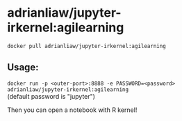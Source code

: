 # adrianliaw/jupyter-irkernel:agilearning
`docker pull adrianliaw/jupyter-irkernel:agilearning`

## Usage:
`docker run -p <outer-port>:8888 -e PASSWORD=<password> adrianliaw/jupyter-irkernel:agilearning`  
(default password is "jupyter")

Then you can open a notebook with R kernel!
